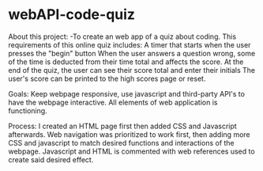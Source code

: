 # webAPI-code-quiz
About this project:
-To create an web app of a quiz about coding. This requirements of this online quiz includes:
    A timer that starts when the user presses the "begin" button
    When the user answers a question wrong, some of the time is deducted from their time total and affects the score.
    At the end of the quiz, the user can see their score total and enter their initials
    The user's score can be printed to the high scores page or reset. 

Goals:
Keep webpage responsive, use javascript and third-party API's to have the webpage interactive.
All elements of web application is functioning.

Process:
I created an HTML page first then added CSS and Javascript afterwards. Web navigation was prioritized to work first, then adding more CSS and javascript to match desired functions and interactions of the webpage. Javascript and HTML is commented with web references used to create said desired effect.